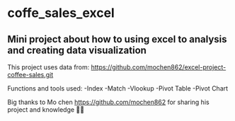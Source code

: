# coffe_sales_excel

## Mini project about how to using excel to analysis and creating data visualization

This project uses data from:
https://github.com/mochen862/excel-project-coffee-sales.git

Functions and tools used:
-Index
-Match
-Vlookup
-Pivot Table
-Pivot Chart

Big thanks to Mo chen https://github.com/mochen862 for sharing his project and knowledge 👋🙏



